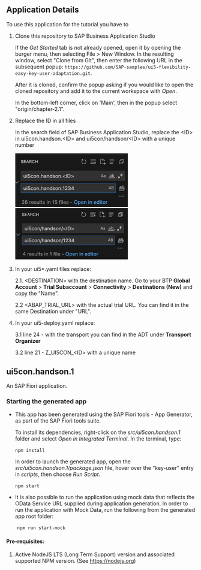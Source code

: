 ## Application Details

To use this application for the tutorial you have to

1. Clone this repository to SAP Business Application Studio

	If the *Get Started* tab is not already opened, open it by opening the burger menu, then selecting File > New Window. In the resulting window, select "Clone from Git", then enter the following URL in the subsequent popup: `https://github.com/SAP-samples/ui5-flexibility-easy-key-user-adaptation.git`.

	After it is cloned, confirm the popup asking if you would like to open the cloned repository and add it to the current workspace with *Open*.

	In the bottom-left corner, click on 'Main', then in the popup select "origin/chapter-2.1".

2. Replace the ID in all files

   In the search field of SAP Business Application Studio, replace the \<ID> in ui5con.handson.\<ID> and ui5con/handson/\<ID> with a unique number

   <img src="../../img/replace-id-dots.png" width="300">
   <img src="../../img/replace-id-slash.png" width="300">

3. In your ui5*.yaml files replace:

   2.1. \<DESTINATION> with the destination name.  Go to your BTP **Global Account** > **Trial Subaccount** > **Connectivity** > **Destinations (New)** and copy the "Name".

   2.2 <ABAP_TRIAL_URL> with the actual trial URL. You can find it in the same Destination under "URL".

3. In your ui5-deploy.yaml replace:

   3.1 line 24 - <TRANSPORT> with the transport you can find in the ADT under **Transport Organizer**

   3.2 line 21 - Z_UI5CON_\<ID> with a unique name

## ui5con.handson.1

An SAP Fiori application.

### Starting the generated app

- This app has been generated using the SAP Fiori tools - App Generator, as part of the SAP Fiori tools suite.

	To install its dependencies, right-click on the *src/ui5con.handson.1* folder and select *Open in Integrated Terminal*. In the terminal, type:

	```
	npm install
	```

	In order to launch the generated app, open the *src/ui5con.handson.1/package.json* file, hover over the "key-user" entry in *scripts*, then choose *Run Script*.

	```
	npm start
	```

- It is also possible to run the application using mock data that reflects the OData Service URL supplied during application generation.  In order to run the application with Mock Data, run the following from the generated app root folder:

```
    npm run start-mock
```

#### Pre-requisites:

1. Active NodeJS LTS (Long Term Support) version and associated supported NPM version.  (See https://nodejs.org)


